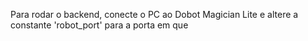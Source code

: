 Para rodar o backend, conecte o PC ao Dobot Magician Lite e altere a constante 'robot_port' para a porta em que 